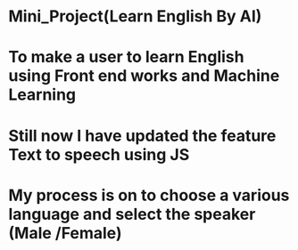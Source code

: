 # Mini_Project(Learn English By AI)
# To make a user to learn English using Front end works and Machine Learning 
# Still now I have updated the feature Text to speech using JS
# My process is on to choose a various language and select the speaker (Male /Female)
